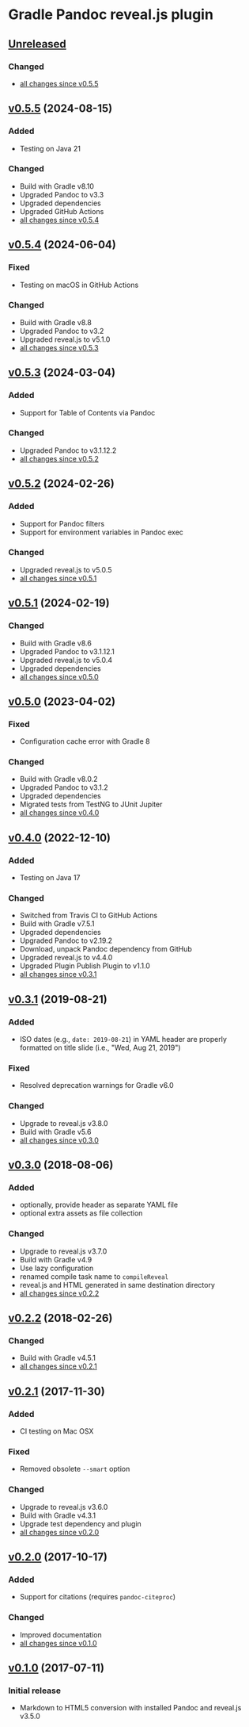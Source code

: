 Gradle Pandoc reveal.js plugin
==============================

[Unreleased]
------------

### Changed

- [all changes since v0.5.5]

[v0.5.5] (2024-08-15)
---------------------

### Added

- Testing on Java 21

### Changed

- Build with Gradle v8.10
- Upgraded Pandoc to v3.3
- Upgraded dependencies
- Upgraded GitHub Actions
- [all changes since v0.5.4]

[v0.5.4] (2024-06-04)
---------------------

### Fixed

- Testing on macOS in GitHub Actions

### Changed

- Build with Gradle v8.8
- Upgraded Pandoc to v3.2
- Upgraded reveal.js to v5.1.0
- [all changes since v0.5.3]

[v0.5.3] (2024-03-04)
---------------------

### Added

- Support for Table of Contents via Pandoc

### Changed

- Upgraded Pandoc to v3.1.12.2
- [all changes since v0.5.2]

[v0.5.2] (2024-02-26)
---------------------

### Added

- Support for Pandoc filters
- Support for environment variables in Pandoc exec

### Changed

- Upgraded reveal.js to v5.0.5
- [all changes since v0.5.1]

[v0.5.1] (2024-02-19)
---------------------

### Changed

- Build with Gradle v8.6
- Upgraded Pandoc to v3.1.12.1
- Upgraded reveal.js to v5.0.4
- Upgraded dependencies
- [all changes since v0.5.0]

[v0.5.0] (2023-04-02)
---------------------

### Fixed

- Configuration cache error with Gradle 8

### Changed

- Build with Gradle v8.0.2
- Upgraded Pandoc to v3.1.2
- Upgraded dependencies
- Migrated tests from TestNG to JUnit Jupiter
- [all changes since v0.4.0]

[v0.4.0] (2022-12-10)
---------------------

### Added

- Testing on Java 17

### Changed

- Switched from Travis CI to GitHub Actions
- Build with Gradle v7.5.1
- Upgraded dependencies
- Upgraded Pandoc to v2.19.2
- Download, unpack Pandoc dependency from GitHub
- Upgraded reveal.js to v4.4.0
- Upgraded Plugin Publish Plugin to v1.1.0
- [all changes since v0.3.1]

[v0.3.1] (2019-08-21)
---------------------

### Added

- ISO dates (e.g., `date: 2019-08-21`) in YAML header are properly formatted on title slide (i.e., "Wed, Aug 21, 2019")

### Fixed

- Resolved deprecation warnings for Gradle v6.0

### Changed

- Upgrade to reveal.js v3.8.0
- Build with Gradle v5.6
- [all changes since v0.3.0]

[v0.3.0] (2018-08-06)
---------------------

### Added

- optionally, provide header as separate YAML file
- optional extra assets as file collection

### Changed

- Upgrade to reveal.js v3.7.0
- Build with Gradle v4.9
- Use lazy configuration
- renamed compile task name to `compileReveal`
- reveal.js and HTML generated in same destination directory
- [all changes since v0.2.2]

[v0.2.2] (2018-02-26)
---------------------

### Changed

- Build with Gradle v4.5.1
- [all changes since v0.2.1]

[v0.2.1] (2017-11-30)
---------------------

### Added

- CI testing on Mac OSX

### Fixed

- Removed obsolete `--smart` option

### Changed

- Upgrade to reveal.js v3.6.0
- Build with Gradle v4.3.1
- Upgrade test dependency and plugin
- [all changes since v0.2.0]

[v0.2.0] (2017-10-17)
---------------------

### Added

- Support for citations (requires `pandoc-citeproc`)

### Changed

- Improved documentation
- [all changes since v0.1.0]

[v0.1.0] (2017-07-11)
---------------------

### Initial release

- Markdown to HTML5 conversion with installed Pandoc and reveal.js v3.5.0

[Unreleased]: https://github.com/m2ci-msp/gradle-pandoc-reveal-plugin/tree/master
[all changes since v0.5.5]: https://github.com/m2ci-msp/gradle-pandoc-reveal-plugin/compare/v0.5.5...HEAD
[v0.5.5]: https://github.com/m2ci-msp/gradle-pandoc-reveal-plugin/releases/tag/v0.5.5
[all changes since v0.5.4]: https://github.com/m2ci-msp/gradle-pandoc-reveal-plugin/compare/v0.5.4...v0.5.5
[v0.5.4]: https://github.com/m2ci-msp/gradle-pandoc-reveal-plugin/releases/tag/v0.5.4
[all changes since v0.5.3]: https://github.com/m2ci-msp/gradle-pandoc-reveal-plugin/compare/v0.5.3...v0.5.4
[v0.5.3]: https://github.com/m2ci-msp/gradle-pandoc-reveal-plugin/releases/tag/v0.5.3
[all changes since v0.5.2]: https://github.com/m2ci-msp/gradle-pandoc-reveal-plugin/compare/v0.5.2...v0.5.3
[v0.5.2]: https://github.com/m2ci-msp/gradle-pandoc-reveal-plugin/releases/tag/v0.5.2
[all changes since v0.5.1]: https://github.com/m2ci-msp/gradle-pandoc-reveal-plugin/compare/v0.5.1...v0.5.2
[v0.5.1]: https://github.com/m2ci-msp/gradle-pandoc-reveal-plugin/releases/tag/v0.5.1
[all changes since v0.5.0]: https://github.com/m2ci-msp/gradle-pandoc-reveal-plugin/compare/v0.5.0...v0.5.1
[v0.5.0]: https://github.com/m2ci-msp/gradle-pandoc-reveal-plugin/releases/tag/v0.5.0
[all changes since v0.4.0]: https://github.com/m2ci-msp/gradle-pandoc-reveal-plugin/compare/v0.4.0...v0.5.0
[v0.4.0]: https://github.com/m2ci-msp/gradle-pandoc-reveal-plugin/releases/tag/v0.4.0
[all changes since v0.3.1]: https://github.com/m2ci-msp/gradle-pandoc-reveal-plugin/compare/v0.3.1...v0.4.0
[v0.3.1]: https://github.com/m2ci-msp/gradle-pandoc-reveal-plugin/releases/tag/v0.3.1
[all changes since v0.3.0]: https://github.com/m2ci-msp/gradle-pandoc-reveal-plugin/compare/v0.3.0...v0.3.1
[v0.3.0]: https://github.com/m2ci-msp/gradle-pandoc-reveal-plugin/releases/tag/v0.3.0
[all changes since v0.2.2]: https://github.com/m2ci-msp/gradle-pandoc-reveal-plugin/compare/v0.2.2...v0.3.0
[v0.2.2]: https://github.com/m2ci-msp/gradle-pandoc-reveal-plugin/releases/tag/v0.2.2
[all changes since v0.2.1]: https://github.com/m2ci-msp/gradle-pandoc-reveal-plugin/compare/v0.2.1...v0.2.2
[v0.2.1]: https://github.com/m2ci-msp/gradle-pandoc-reveal-plugin/releases/tag/v0.2.1
[all changes since v0.2.0]: https://github.com/m2ci-msp/gradle-pandoc-reveal-plugin/compare/v0.2.0...v0.2.1
[v0.2.0]: https://github.com/m2ci-msp/gradle-pandoc-reveal-plugin/releases/tag/v0.2.0
[all changes since v0.1.0]: https://github.com/m2ci-msp/gradle-pandoc-reveal-plugin/compare/v0.1.0...v0.2.0
[v0.1.0]: https://github.com/m2ci-msp/gradle-pandoc-reveal-plugin/releases/tag/v0.1.0
